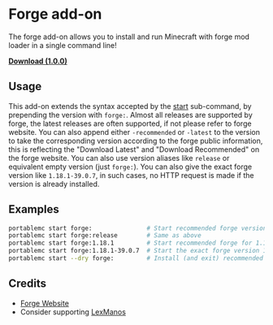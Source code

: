 # Forge add-on
The forge add-on allows you to install and run Minecraft with forge mod loader in a single command 
line!

[**Download (1.0.0)**](https://minhaskamal.github.io/DownGit/#/home?url=https://github.com/mindstorm38/portablemc/tree/master/addons/forge)

## Usage
This add-on extends the syntax accepted by the [start](/README.md#start-the-game) sub-command, by 
prepending the version with `forge:`. Almost all releases are supported by forge, the latest 
releases are often supported, if not please refer to forge website. You can also append either
`-recommended` or `-latest` to the version to take the corresponding version according to the
forge public information, this is reflecting the "Download Latest" and "Download Recommended" on
the forge website. You can also use version aliases like `release` or equivalent empty version 
(just `forge:`). You can also give the exact forge version like `1.18.1-39.0.7`, in such cases,
no HTTP request is made if the version is already installed.

## Examples
```sh
portablemc start forge:               # Start recommended forge version for latest release
portablemc start forge:release        # Same as above
portablemc start forge:1.18.1         # Start recommended forge for 1.18.1
portablemc start forge:1.18.1-39.0.7  # Start the exact forge version 1.18.1-39.0.7
portablemc start --dry forge:         # Install (and exit) recommended forge version for latest release
```

## Credits
- [Forge Website](https://files.minecraftforge.net/net/minecraftforge/forge/)
- Consider supporting [LexManos](https://www.patreon.com/LexManos/)
